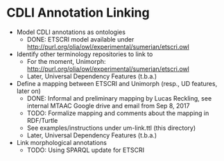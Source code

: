 CDLI Annotation Linking
=

* Model CDLI annotations as ontologies
	* DONE: ETSCRI model available under http://purl.org/olia/owl/experimental/sumerian/etscri.owl
* Identify other terminology repositories to link to
	* For the moment, Unimorph: http://purl.org/olia/owl/experimental/sumerian/etscri.owl
	* Later, Universal Dependency Features (t.b.a.)
* Define a mapping between ETSCRI and Unimorph (resp., UD features, later on)
	* DONE: Informal and preliminary mapping by Lucas Reckling, see internal MTAAC Google drive and email from Sep 8, 2017
	* TODO: Formalize mapping and comments about the mapping in RDF/Turtle
	 * See examples/instructions under um-link.ttl (this directory)
	* Later, Universal Dependency Features (t.b.a.)
* Link morphological annotations 
	* TODO: Using SPARQL update for ETSCRI

